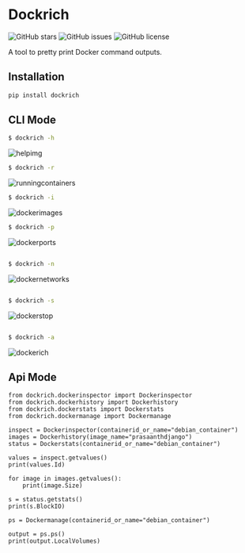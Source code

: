 # Dockrich

![GitHub stars](https://img.shields.io/github/stars/prasaanth2k/dockrich?style=social)
![GitHub issues](https://img.shields.io/github/issues/prasaanth2k/dockrich)
![GitHub license](https://img.shields.io/github/license/prasaanth2k/dockrich)

A tool to pretty print Docker command outputs.

## Installation

```bash
pip install dockrich
```

## CLI Mode 

```bash
$ dockrich -h
```

![helpimg](/images/helpmessage.png)

```bash
$ dockrich -r
```
![runningcontainers](/images/runncontainers.png)

```bash
$ dockrich -i 
```
![dockerimages](/images/images.png)

```bash
$ dockrich -p
```
![dockerports](/images/ports.png)


```bash

$ dockrich -n

```
![dockernetworks](/images/images.png)

```bash

$ dockrich -s 
```
![dockerstop](/images/stopcontainers.png)

```bash

$ dockrich -a 

```
![dockerich](/images/allcontainers.png)


## Api Mode 
```python3
from dockrich.dockerinspector import Dockerinspector
from dockrich.dockerhistory import Dockerhistory
from dockrich.dockerstats import Dockerstats
from dockrich.dockermanage import Dockermanage

inspect = Dockerinspector(containerid_or_name="debian_container")
images = Dockerhistory(image_name="prasaanthdjango")
status = Dockerstats(containerid_or_name="debian_container")

values = inspect.getvalues()
print(values.Id)

for image in images.getvalues():
    print(image.Size)

s = status.getstats()
print(s.BlockIO)

ps = Dockermanage(containerid_or_name="debian_container")

output = ps.ps()
print(output.LocalVolumes)


```
